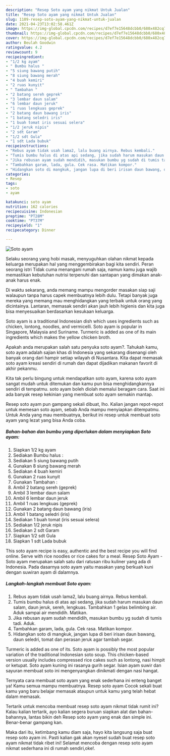 ```yaml
---
description: "Resep Soto ayam yang nikmat Untuk Jualan"
title: "Resep Soto ayam yang nikmat Untuk Jualan"
slug: 1109-resep-soto-ayam-yang-nikmat-untuk-jualan
date: 2021-04-23T13:02:58.461Z
image: https://img-global.cpcdn.com/recipes/d7ef7e15648dcbb0/680x482cq70/soto-ayam-foto-resep-utama.jpg
thumbnail: https://img-global.cpcdn.com/recipes/d7ef7e15648dcbb0/680x482cq70/soto-ayam-foto-resep-utama.jpg
cover: https://img-global.cpcdn.com/recipes/d7ef7e15648dcbb0/680x482cq70/soto-ayam-foto-resep-utama.jpg
author: Beulah Goodwin
ratingvalue: 4.2
reviewcount: 9
recipeingredient:
- "1/2 kg ayam"
- " Bumbu halus "
- "5 siung bawang putih"
- "8 siung bawang merah"
- "4 buah kemiri"
- "2 ruas kunyit"
- " Tambahan "
- "2 batang sereh geprek"
- "3 lembar daun salam"
- "6 lembar daun jeruk"
- "1 ruas lengkuas geprek"
- "2 batang daun bawang iris"
- "1 batang seledri iris"
- "1 buah tomat iris sesuai selera"
- "1/2 jeruk nipis"
- "2 sdt Garam"
- "1/2 sdt Gula"
- "1 sdt Lada bubuk"
recipeinstructions:
- "Rebus ayam tidak usah lama2, lalu buang airnya. Rebus kembali."
- "Tumis bumbu halus di atas api sedang, jika sudah harum masukan daun salam, daun jeruk, sereh, lengkuas. Tambahkan 1 gelas belimbing air. Aduk sampai air mendidih. Matikan."
- "Jika rebusan ayam sudah mendidih, masukan bumbu yg sudah di tumis tadi. Aduk."
- "Tambahkan garam, lada, gula. Cek rasa. Matikan kompor."
- "Hidangkan soto di mangkuk, jangan lupa di beri irisan daun bawang, daun seledri, tomat dan perasan jeruk agar tambah segar."
categories:
- Resep
tags:
- soto
- ayam

katakunci: soto ayam 
nutrition: 162 calories
recipecuisine: Indonesian
preptime: "PT28M"
cooktime: "PT37M"
recipeyield: "1"
recipecategory: Dinner

---
```



![Soto ayam](https://img-global.cpcdn.com/recipes/d7ef7e15648dcbb0/680x482cq70/soto-ayam-foto-resep-utama.jpg)

Selaku seorang yang hobi masak, menyuguhkan olahan nikmat kepada keluarga merupakan hal yang menggembirakan bagi kita sendiri. Peran seorang istri Tidak cuma menangani rumah saja, namun kamu juga wajib memastikan kebutuhan nutrisi terpenuhi dan santapan yang dimakan anak-anak harus enak.

Di waktu  sekarang, anda memang mampu mengorder masakan siap saji walaupun tanpa harus capek membuatnya lebih dulu. Tetapi banyak juga mereka yang memang mau menghidangkan yang terbaik untuk orang yang dicintainya. Lantaran, memasak sendiri akan jauh lebih higienis dan kita juga bisa menyesuaikan berdasarkan kesukaan keluarga. 

Soto ayam is a traditional Indonesian dish which uses ingredients such as chicken, lontong, noodles, and vermicelli. Soto ayam is popular in Singapore, Malaysia and Suriname. Turmeric is added as one of its main ingredients which makes the yellow chicken broth.

Apakah anda merupakan salah satu penyuka soto ayam?. Tahukah kamu, soto ayam adalah sajian khas di Indonesia yang sekarang disenangi oleh banyak orang dari hampir setiap wilayah di Nusantara. Kita dapat memasak soto ayam kreasi sendiri di rumah dan dapat dijadikan makanan favorit di akhir pekanmu.

Kita tak perlu bingung untuk mendapatkan soto ayam, karena soto ayam sangat mudah untuk ditemukan dan kamu pun bisa menghidangkannya sendiri di tempatmu. soto ayam boleh diolah memalui beragam cara. Saat ini ada banyak resep kekinian yang membuat soto ayam semakin mantap.

Resep soto ayam pun gampang sekali dibuat, lho. Kalian jangan repot-repot untuk memesan soto ayam, sebab Anda mampu menyiapkan ditempatmu. Untuk Anda yang mau membuatnya, berikut ini resep untuk membuat soto ayam yang lezat yang bisa Anda coba.

<!--inarticleads1-->

##### Bahan-bahan dan bumbu yang diperlukan dalam menyiapkan Soto ayam:

1. Siapkan 1/2 kg ayam
1. Sediakan  Bumbu halus :
1. Sediakan 5 siung bawang putih
1. Gunakan 8 siung bawang merah
1. Sediakan 4 buah kemiri
1. Gunakan 2 ruas kunyit
1. Gunakan  Tambahan :
1. Ambil 2 batang sereh (geprek)
1. Ambil 3 lembar daun salam
1. Ambil 6 lembar daun jeruk
1. Ambil 1 ruas lengkuas (geprek)
1. Gunakan 2 batang daun bawang (iris)
1. Ambil 1 batang seledri (iris)
1. Sediakan 1 buah tomat (iris sesuai selera)
1. Sediakan 1/2 jeruk nipis
1. Sediakan 2 sdt Garam
1. Siapkan 1/2 sdt Gula
1. Siapkan 1 sdt Lada bubuk


This soto ayam recipe is easy, authentic and the best recipe you will find online. Serve with rice noodles or rice cakes for a meal. Resep Soto Ayam - Soto ayam merupakan salah satu dari ratusan ribu kuliner yang ada di Indonesia. Pada dasarnya soto ayam yaitu masakan yang berkuah kuni dengan suwiran ayam di dalamnya. 

<!--inarticleads2-->

##### Langkah-langkah membuat Soto ayam:

1. Rebus ayam tidak usah lama2, lalu buang airnya. Rebus kembali.
1. Tumis bumbu halus di atas api sedang, jika sudah harum masukan daun salam, daun jeruk, sereh, lengkuas. Tambahkan 1 gelas belimbing air. Aduk sampai air mendidih. Matikan.
1. Jika rebusan ayam sudah mendidih, masukan bumbu yg sudah di tumis tadi. Aduk.
1. Tambahkan garam, lada, gula. Cek rasa. Matikan kompor.
1. Hidangkan soto di mangkuk, jangan lupa di beri irisan daun bawang, daun seledri, tomat dan perasan jeruk agar tambah segar.


Turmeric is added as one of its. Soto ayam is possibly the most popular variation of the traditional Indonesian soto soup. This chicken-based version usually includes compressed rice cakes such as lontong, nasi himpit or ketupat. Soto ayam kuning ini rasanya gurih segar. Isian ayam suwir dan sayuran membuat soto ini mengenyangkan dinikmati dengan nasi hangat. 

Ternyata cara membuat soto ayam yang enak sederhana ini enteng banget ya! Kamu semua mampu membuatnya. Resep soto ayam Cocok sekali buat kamu yang baru belajar memasak ataupun untuk kamu yang telah hebat dalam memasak.

Tertarik untuk mencoba membuat resep soto ayam nikmat tidak rumit ini? Kalau kalian tertarik, ayo kalian segera buruan siapkan alat dan bahan-bahannya, lantas bikin deh Resep soto ayam yang enak dan simple ini. Benar-benar gampang kan. 

Maka dari itu, ketimbang kamu diam saja, hayo kita langsung saja buat resep soto ayam ini. Pasti kalian gak akan nyesel sudah buat resep soto ayam nikmat tidak ribet ini! Selamat mencoba dengan resep soto ayam nikmat sederhana ini di rumah sendiri,oke!.

